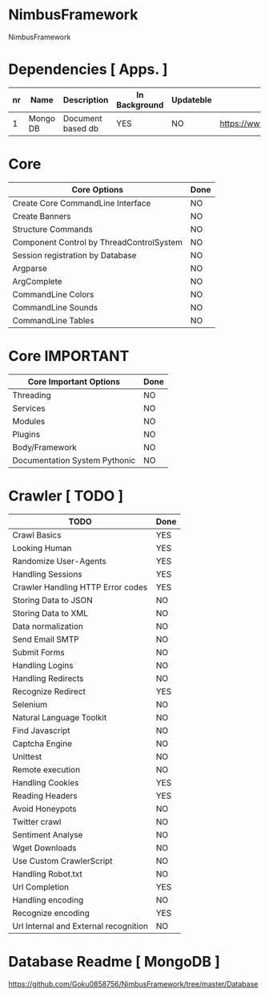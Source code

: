 # NimbusFramework

NimbusFramework

# Dependencies [ Apps. ]

nr | Name | Description | In Background | Updateble | URL
---- | ---------- | --------------------------- | ----- | ----- | --------------------------------------
1 | Mongo DB | Document based db | YES | NO | https://www.mongodb.com/


# Core

Core Options | Done
----------------------- | ----------
Create Core CommandLine Interface | NO
Create Banners | NO
Structure Commands | NO
Component Control by ThreadControlSystem | NO
Session registration by Database | NO
Argparse | NO
ArgComplete | NO
CommandLine Colors | NO
CommandLine Sounds | NO
CommandLine Tables | NO


# Core IMPORTANT

Core Important Options | Done
-------------------------- | ----------
Threading | NO
Services | NO
Modules | NO
Plugins | NO
Body/Framework | NO
Documentation System Pythonic | NO


# Crawler [ TODO ]

TODO | Done
----------------------- | ----------
Crawl Basics | YES
Looking Human | YES
Randomize User-Agents | YES
Handling Sessions | YES
Crawler Handling HTTP Error codes | YES
Storing Data to JSON | NO
Storing Data to XML | NO
Data normalization | NO
Send Email SMTP | NO
Submit Forms | NO
Handling Logins | NO
Handling Redirects | NO
Recognize Redirect | YES
Selenium | NO
Natural Language Toolkit | NO
Find Javascript | NO
Captcha Engine | NO
Unittest | NO
Remote execution | NO
Handling Cookies | YES
Reading Headers | YES
Avoid Honeypots | NO
Twitter crawl | NO
Sentiment Analyse | NO
Wget Downloads | NO
Use Custom CrawlerScript | NO
Handling Robot.txt | NO
Url Completion | YES
Handling encoding | NO
Recognize encoding | YES
Url Internal and External recognition | NO

# Database Readme [ MongoDB ]

https://github.com/Goku0858756/NimbusFramework/tree/master/Database
